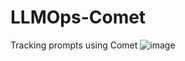 # LLMOps-Comet
Tracking prompts using Comet
![image](https://github.com/redknight648/LLMOps-Comet/assets/97392797/2a2cff81-56f8-4bf8-ab1f-0bc0f15624b1)
